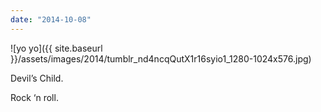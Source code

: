 ```yaml
---
date: "2014-10-08"
---
```


![yo yo]({{ site.baseurl }}/assets/images/2014/tumblr_nd4ncqQutX1r16syio1_1280-1024x576.jpg)

Devil’s Child.

Rock ‘n roll.
